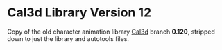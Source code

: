 # Cal3d Library Version 12
Copy of the old character animation library
[Cal3d](https://github.com/mp3butcher/Cal3D) branch **0.120**,
stripped down to just the library and autotools files.
